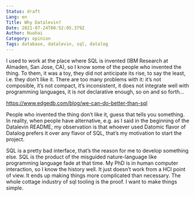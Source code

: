 ```yaml
---
Status: draft
Lang: en
Title: Why Datalevin?
Date: 2021-07-24T00:52:05.379Z
Author: Huahai
Category: opinion
Tags: database, datalevin, sql, datalog
---
```

I used to work at the place where SQL is invented (IBM Research at Almaden, San Jose, CA), so I know some of the people who invented the thing. To them, it was a toy, they did not anticipate its rise, to say the least, i.e. they don’t like it. There are too many problems with it:  it’s not composible, it’s not compact, it’s inconsistent, it does not integrate well with programming languages, it is not declarative enough, so on and so forth…

https://www.edgedb.com/blog/we-can-do-better-than-sql


People who invented the thing don’t like it, guess that tells you something. In reality, when people have alternative, e.g. as I said in the beginning of the Datalevin README, my observation is that whoever used Datomic flavor of Datalog prefers it over any flavor of SQL, that’s my motivation to start the project.

SQL is a pretty bad interface, that’s the reason for me to develop something else. SQL is the product of the misguided nature-language like programming language fade at that time. My PhD is in human computer interaction, so I know the history well. It just doesn’t work from a HCI point of view. It ends up making things more complicated than necessary. The whole cottage industry of sql tooling is the proof.  I want to make things simple.



